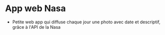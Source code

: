# App web Nasa

- Petite web app qui diffuse chaque jour une photo avec date et descriptif, grâce à l'API de la Nasa